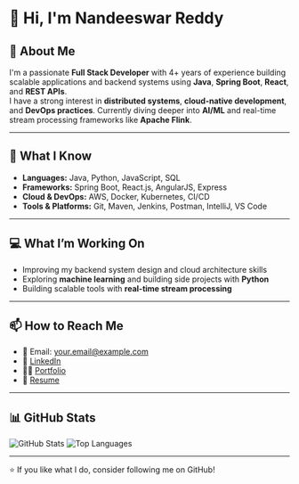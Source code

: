 # 👋 Hi, I'm Nandeeswar Reddy

## 🚀 About Me
I'm a passionate **Full Stack Developer** with 4+ years of experience building scalable applications and backend systems using **Java**, **Spring Boot**, **React**, and **REST APIs**.  
I have a strong interest in **distributed systems**, **cloud-native development**, and **DevOps practices**. Currently diving deeper into **AI/ML** and real-time stream processing frameworks like **Apache Flink**.

---

## 🧠 What I Know
- **Languages:** Java, Python, JavaScript, SQL
- **Frameworks:** Spring Boot, React.js, AngularJS, Express
- **Cloud & DevOps:** AWS, Docker, Kubernetes, CI/CD
- **Tools & Platforms:** Git, Maven, Jenkins, Postman, IntelliJ, VS Code

---

## 💻 What I’m Working On
- Improving my backend system design and cloud architecture skills
- Exploring **machine learning** and building side projects with **Python**
- Building scalable tools with **real-time stream processing**

---

## 📫 How to Reach Me
- 📧 Email: your.email@example.com
- 💼 [LinkedIn](https://www.linkedin.com/in/your-profile)
- 🧑‍💻 [Portfolio](https://your-portfolio-link.com)
- 📝 [Resume](https://your-resume-link.com)

---

## 📊 GitHub Stats
![GitHub Stats](https://github-readme-stats.vercel.app/api?username=your-github-username&show_icons=true&theme=github_dark)
![Top Languages](https://github-readme-stats.vercel.app/api/top-langs/?username=your-github-username&layout=compact&theme=github_dark)

---

⭐️ If you like what I do, consider following me on GitHub!


<!--
**nandeeswarbadugu/nandeeswarbadugu** is a ✨ _special_ ✨ repository because its `README.md` (this file) appears on your GitHub profile.

Here are some ideas to get you started:

- 🔭 I’m currently working on ...
- 🌱 I’m currently learning ...
- 👯 I’m looking to collaborate on ...
- 🤔 I’m looking for help with ...
- 💬 Ask me about ...
- 📫 How to reach me: ...
- 😄 Pronouns: ...
- ⚡ Fun fact: ...
-->

